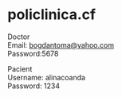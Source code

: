 # policlinica.cf

Doctor </br>
Email: bogdantoma@yahoo.com </br>
Password:5678 </br>

Pacient </br>
Username: alinacoanda </br>
Password: 1234 </br>
